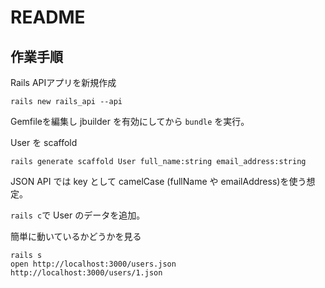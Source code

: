 # README

## 作業手順

Rails APIアプリを新規作成

    rails new rails_api --api

Gemfileを編集し jbuilder を有効にしてから `bundle` を実行。

User を scaffold

    rails generate scaffold User full_name:string email_address:string

JSON API では key として camelCase (fullName や emailAddress)を使う想定。

`rails c`で User のデータを追加。

簡単に動いているかどうかを見る

    rails s
    open http://localhost:3000/users.json
    http://localhost:3000/users/1.json
